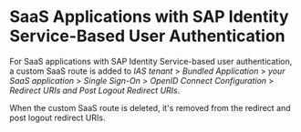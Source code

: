 <!-- loioc22c29a232a84b05b4077b165cdb77f6 -->

# SaaS Applications with SAP Identity Service-Based User Authentication

For SaaS applications with SAP Identity Service-based user authentication, a custom SaaS route is added to *IAS tenant* \> *Bundled Application* \> *your SaaS application* \> *Single Sign-On* \> *OpenID Connect Configuration* \> *Redirect URIs and Post Logout Redirect URIs*.



When the custom SaaS route is deleted, it's removed from the redirect and post logout redirect URIs.

